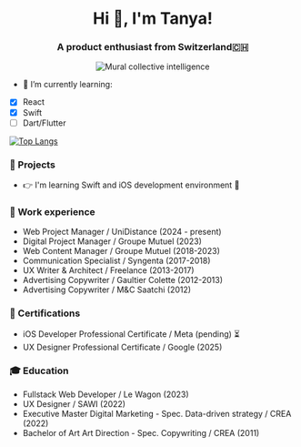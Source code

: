 <h1 align="center">Hi 👋, I'm Tanya!</h1>
<h3 align="center">A product enthusiast from Switzerland🇨🇭</h3>

<p align="center">
  <img src="https://media.giphy.com/media/S65QkXAcdXvF1o9gHk/giphy.gif" alt="Mural collective intelligence">
</p>

- 🌱 I’m currently learning:
- [x] React
- [x] Swift
- [ ] Dart/Flutter

 [![Top Langs](https://github-readme-stats-git-masterrstaa-rickstaa.vercel.app/api/top-langs/?username=tanyalathion&layout=compact)](https://github.com/anuraghazra/github-readme-stats)
 
### :metal: Projects
- :point_right: I'm learning Swift and iOS development environment :apple:

### :briefcase: Work experience
- Web Project Manager / UniDistance (2024 - present)
- Digital Project Manager / Groupe Mutuel (2023)
- Web Content Manager / Groupe Mutuel (2018-2023)
- Communication Specialist / Syngenta (2017-2018)
- UX Writer & Architect / Freelance (2013-2017)
- Advertising Copywriter / Gaultier Colette (2012-2013)
- Advertising Copywriter / M&C Saatchi (2012)

### :rocket: Certifications
- iOS Developer Professional Certificate / Meta (pending) ⏳
- UX Designer Professional Certificate / Google (2025)

### :mortar_board: Education
- Fullstack Web Developer / Le Wagon (2023)
- UX Designer / SAWI (2022)
- Executive Master Digital Marketing - Spec. Data-driven strategy / CREA (2022)
- Bachelor of Art Art Direction - Spec. Copywriting / CREA (2011)
